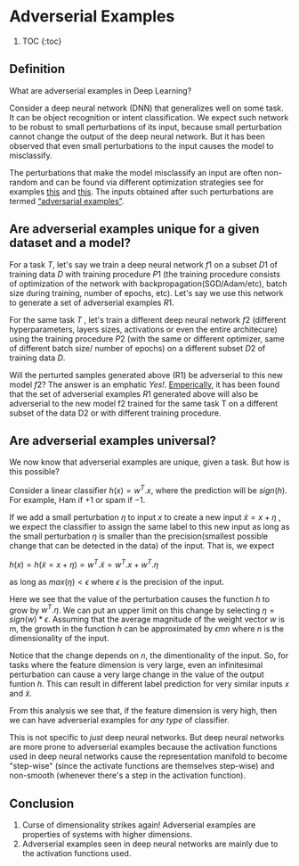 # Adverserial Examples

1. TOC
{:toc}

## Definition

What are adverserial examples in Deep Learning?


Consider a deep neural network (DNN) that generalizes well on some task. It can be object recognition or intent classification. We expect such network to be robust to small perturbations of its input, because small perturbation cannot change the output of the deep neural network. But it has been observed that even small perturbations to the input causes the model to misclassify. 

The perturbations that make the model misclassify an input are often non-random and can be found via different optimization strategies see for examples [this](https://arxiv.org/pdf/1412.6572.pdf) and [this](https://arxiv.org/pdf/1607.02533.pdf). The inputs obtained after such perturbations are termed [“adversarial examples”](https://arxiv.org/pdf/1312.6199.pdf).


## Are adverserial examples unique for a given dataset and a model?

For a task $T$, let's say we train a deep neural network $f1$ on a subset $D1$  of training data $D$ with training procedure $P1$ (the training procedure consists of optimization of the network with backpropagation(SGD/Adam/etc), batch size during training, number of epochs, etc). Let's say we use this network to generate a set of adverserial examples $R1$. 

For the same task $T$ , let's train a different deep neural network $f2$ (different hyperparameters, layers sizes, activations or even the entire architecure) using the training procedure $P2$ (with the same or different optimizer, same of different batch size/ number of epochs) on a different subset $D2$ of training data $D$. 

Will the perturted samples generated above (R1) be adverserial to this new model $f2$? The answer is an emphatic _Yes!_. [Emperically](https://arxiv.org/pdf/1312.6199.pdf), it has been found that the set of adverserial examples $R1$ generated above will also be adverserial to the new model f2 trained for the same task T on a different subset of the data D2 or with different training procedure. 

## Are adverserial examples universal?

We now know that adverserial examples are unique, given a task. But how is this possible?

Consider a linear classifier $h(x) = w^T.x$, where the prediction will be $sign(h)$. For example,  Ham if $+1$ or spam if $-1$.

If we add a small perturbation $\eta$  to input $x$ to create a new input $\tilde{x} = x + \eta$ , we expect the classifier to assign the same label to this new input as long as the small perturbation $\eta$ is smaller than the precision(smallest possible change that can be detected in the data) of the input. That is, we expect

$h(x) = h(\tilde{x} = x + \eta) = w^T.\tilde{x} = w^T.x + w^T.\eta$

as long as $max(\eta)<\epsilon$ where $\epsilon$ is the precision of the input.

Here we see that the value of the perturbation causes the function $h$ to grow by $w^T.\eta$. We can put an upper limit on this change by selecting $\eta = sign(w)* \epsilon$. Assuming that the average magnitude of the weight vector $w$ is m, the growth in the function $h$ can be approximated by $\epsilon mn$ where $n$ is the dimensionality of the input.

Notice that the change depends on $n$, the dimentionality of the input. So, for tasks where the feature dimension is very large, even an infinitesimal perturbation can cause a very large change in the value of the output funtion $h$. This can result in different label prediction for very similar inputs $x$ and $\tilde{x}$.

From this analysis we see that, if the feature dimension is very high, then we can have adverserial examples for _any type_ of classifier. 


This is not specific to _just_ deep neural networks. But deep neural networks are more prone to adverserial examples because the activation functions used in deep neural networks cause the representation manifold to become "step-wise" (since the activate functions are themselves step-wise) and non-smooth (whenever there's a step in the activation function).




<!-- p2pdistance + p2hpdistance -->

## Conclusion
1. Curse of dimensionality strikes again! Adverserial examples are properties of systems with higher dimensions. 
2. Adverserial examples seen in deep neural networks are mainly due to the activation functions used.

